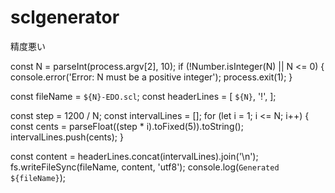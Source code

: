 # sclgenerator
精度悪い

const N = parseInt(process.argv[2], 10);
if (!Number.isInteger(N) || N <= 0) {
  console.error('Error: N must be a positive integer');
  process.exit(1);
}

const fileName = `${N}-EDO.scl`;
const headerLines = [
  `${N}`,
  '!',
];

const step = 1200 / N;
const intervalLines = [];
for (let i = 1; i <= N; i++) {
  const cents = parseFloat((step * i).toFixed(5)).toString();
  intervalLines.push(cents);
}

const content = headerLines.concat(intervalLines).join('\n');
fs.writeFileSync(fileName, content, 'utf8');
console.log(`Generated ${fileName}`);
